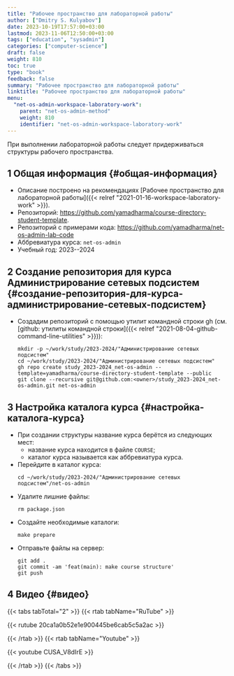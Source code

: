 ```yaml
---
title: "Рабочее пространство для лабораторной работы"
author: ["Dmitry S. Kulyabov"]
date: 2023-10-19T17:57:00+03:00
lastmod: 2023-11-06T12:50:00+03:00
tags: ["education", "sysadmin"]
categories: ["computer-science"]
draft: false
weight: 810
toc: true
type: "book"
feedback: false
summary: "Рабочее пространство для лабораторной работы"
linktitle: "Рабочее пространство для лабораторной работы"
menu:
  "net-os-admin-workspace-laboratory-work":
    parent: "net-os-admin-method"
    weight: 810
    identifier: "net-os-admin-workspace-laboratory-work"
---
```


При выполнении лабораторной работы следует придерживаться структуры рабочего пространства.

<!--more-->


## <span class="section-num">1</span> Общая информация {#общая-информация}

-   Описание построено на рекомендациях [Рабочее пространство для лабораторной работы]({{< relref "2021-01-16-workspace-laboratory-work" >}}).
-   Репозиторий: <https://github.com/yamadharma/course-directory-student-template>.
-   Репозиторий с примерами кода: <https://github.com/yamadharma/net-os-admin-lab-code>
-   Аббревиатура курса: `net-os-admin`
-   Учебный год: 2023--2024


## <span class="section-num">2</span> Создание репозитория для курса Администрирование сетевых подсистем {#создание-репозитория-для-курса-администрирование-сетевых-подсистем}

-   Создадим репозиторий с помощью утилит командной строки gh (см. [github: утилиты командной строки]({{< relref "2021-08-04-github-command-line-utilities" >}})):
    ```shell
    mkdir -p ~/work/study/2023-2024/"Администрирование сетевых подсистем"
    cd ~/work/study/2023-2024/"Администрирование сетевых подсистем"
    gh repo create study_2023-2024_net-os-admin --template=yamadharma/course-directory-student-template --public
    git clone --recursive git@github.com:<owner>/study_2023-2024_net-os-admin.git net-os-admin
    ```


## <span class="section-num">3</span> Настройка каталога курса {#настройка-каталога-курса}

-   При создании структуры название курса берётся из следующих мест:
    -   название курса находится в файле `COURSE`;
    -   каталог курса называется как аббревиатура курса.
-   Перейдите в каталог курса:
    ```shell
    cd ~/work/study/2023-2024/"Администрирование сетевых подсистем"/net-os-admin
    ```
-   Удалите лишние файлы:
    ```shell
    rm package.json
    ```
-   Создайте необходимые каталоги:
    ```shell
    make prepare
    ```
-   Отправьте файлы на сервер:
    ```shell
    git add .
    git commit -am 'feat(main): make course structure'
    git push
    ```


## <span class="section-num">4</span> Видео {#видео}

{{< tabs tabTotal="2" >}}
{{< rtab tabName="RuTube" >}}

{{< rutube 20ca1a0b52e1e900445be6cab5c5a2ac >}}

{{< /rtab >}}
{{< rtab tabName="Youtube" >}}

{{< youtube CUSA_V8dIrE >}}

{{< /rtab >}}
{{< /tabs >}}
